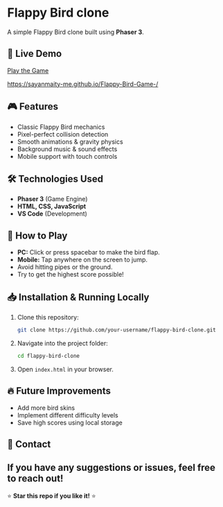 # Flappy Bird clone

A simple Flappy Bird clone built using **Phaser 3**.

## 🚀 Live Demo
[Play the Game](#) 

https://sayanmaity-me.github.io/Flappy-Bird-Game-/

## 🎮 Features
- Classic Flappy Bird mechanics
- Pixel-perfect collision detection
- Smooth animations & gravity physics
- Background music & sound effects
- Mobile support with touch controls

## 🛠️ Technologies Used
- **Phaser 3** (Game Engine)
- **HTML, CSS, JavaScript**
- **VS Code** (Development)

## 📜 How to Play
- **PC:** Click or press spacebar to make the bird flap.
- **Mobile:** Tap anywhere on the screen to jump.
- Avoid hitting pipes or the ground.
- Try to get the highest score possible!

## 📥 Installation & Running Locally
1. Clone this repository:
   ```sh
   git clone https://github.com/your-username/flappy-bird-clone.git
   ```
2. Navigate into the project folder:
   ```sh
   cd flappy-bird-clone
   ```
3. Open `index.html` in your browser.



## 🔥 Future Improvements
- Add more bird skins
- Implement different difficulty levels
- Save high scores using local storage

## 📧 Contact
If you have any suggestions or issues, feel free to reach out!
---
⭐ **Star this repo if you like it!** ⭐

